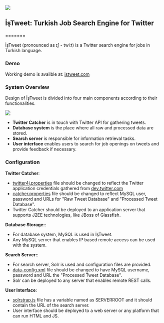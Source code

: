 ![](https://raw.githubusercontent.com/cornetto/istweet/master/Logo/logo_small.png)
## İşTweet: Turkish Job Search Engine for Twitter
=======

İşTweet (pronounced as ɪʃ - twiːt) is a Twitter search engine for jobs in Turkish language.


### Demo

Working demo is availble at: [istweet.com](http://istweet.com)  


### System Overview

Design of İşTweet is divided into four main components according to their functionalities. 

![](https://raw.githubusercontent.com/cornetto/istweet/master/Logo/system_overview.png)

* **Twitter Catcher** is in touch with Twitter API for gathering tweets. 
* **Database system** is the place where all raw and processed data are stored. 
* **Search server** is responsible for information retrieval tasks. 
* **User interface** enables users to search for job openings on tweets and provide feedback if necessary.


### Configuration
 

**Twitter Catcher**:
* [twitter4j.properties](https://github.com/cornetto/istweet/blob/master/Twitter%20Catcher/twitter-catcher/src/main/resources/twitter4j.properties) file should be changed to reflect the Twitter application credentials gathered from [dev.twitter.com](https://dev.twitter.com)
* [catcher.properties](https://github.com/cornetto/istweet/blob/master/Twitter%20Catcher/twitter-catcher/src/main/resources/catcher.properties) file should be changed to reflect MySQL user, password and URLs for "Raw Tweet Database" and "Processed Tweet Database".
* Twitter Catcher should be deployed to an application server that supports J2EE technologies, like JBoss of Glassfish.

**Database Storage:**:
* For database system, MySQL is used in İşTweet.
* Any MySQL server that enables IP based remote access can be used with the system.


**Search Server:**:
* For search server, Solr is used and configuration files are provided.
* [data-config.xml](https://github.com/cornetto/istweet/blob/master/Solr%20Configuration/solr/core0/conf/data-config.xml) file should be changed to have MySQL username, password and URL the "Processed Tweet Database".
* Solr can be deployed to any server that enables remote REST calls.


**User Interface**:
* [solrstrap.js](https://github.com/cornetto/istweet/blob/master/Web%20GUI/Source/bootstrap/js/solrstrap.js) file has a variable named as SERVERROOT and it should contain the URL of the search server.
* User interface should be deployed to a web server or any platform that can run HTML and JS.

 
